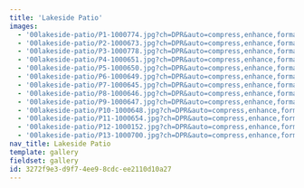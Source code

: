 ```yaml
---
title: 'Lakeside Patio'
images:
  - '00lakeside-patio/P1-1000774.jpg?ch=DPR&auto=compress,enhance,format&w=475&h=300'
  - '00lakeside-patio/P2-1000673.jpg?ch=DPR&auto=compress,enhance,format&w=475&h=300'
  - '00lakeside-patio/P3-1000778.jpg?ch=DPR&auto=compress,enhance,format&w=475&h=300'
  - '00lakeside-patio/P4-1000651.jpg?ch=DPR&auto=compress,enhance,format&w=475&h=300'
  - '00lakeside-patio/P5-1000650.jpg?ch=DPR&auto=compress,enhance,format&w=475&h=300'
  - '00lakeside-patio/P6-1000649.jpg?ch=DPR&auto=compress,enhance,format&w=475&h=300'
  - '00lakeside-patio/P7-1000645.jpg?ch=DPR&auto=compress,enhance,format&w=475&h=300'
  - '00lakeside-patio/P8-1000646.jpg?ch=DPR&auto=compress,enhance,format&w=475&h=300'
  - '00lakeside-patio/P9-1000647.jpg?ch=DPR&auto=compress,enhance,format&w=475&h=300'
  - '00lakeside-patio/P10-1000648.jpg?ch=DPR&auto=compress,enhance,format&w=475&h=300'
  - '00lakeside-patio/P11-1000654.jpg?ch=DPR&auto=compress,enhance,format&w=475&h=300'
  - '00lakeside-patio/P12-1000152.jpg?ch=DPR&auto=compress,enhance,format&w=475&h=300'
  - '00lakeside-patio/P13-1000700.jpg?ch=DPR&auto=compress,enhance,format&w=475&h=300'
nav_title: Lakeside Patio
template: gallery
fieldset: gallery
id: 3272f9e3-d9f7-4ee9-8cdc-ee2110d10a27
---
```


